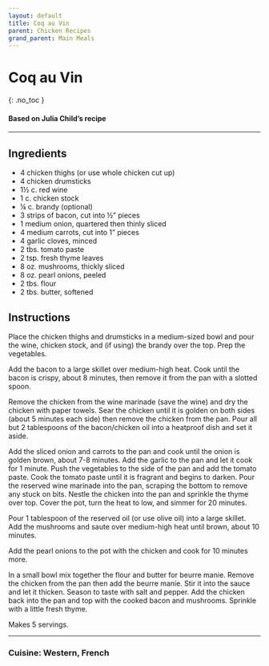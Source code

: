 ```yaml
---
layout: default
title: Coq au Vin
parent: Chicken Recipes
grand_parent: Main Meals
---
```


# Coq au Vin
{: .no_toc }
#### Based on Julia Child’s recipe
---

## Ingredients
<ul>
	<li>4 chicken thighs (or use whole chicken cut up)</li>
	<li>4 chicken drumsticks</li>
	<li>1½ c. red wine</li>
	<li>1 c. chicken stock</li>
	<li>¼ c. brandy (optional)</li>
	<li>3 strips of bacon, cut into ½” pieces</li>
	<li>1 medium onion, quartered then thinly sliced</li>
	<li>4 medium carrots, cut into 1” pieces</li>
	<li>4 garlic cloves, minced</li>
	<li>2 tbs. tomato paste</li>
	<li>2 tsp. fresh thyme leaves</li>
	<li>8 oz. mushrooms, thickly sliced</li>
	<li>8 oz. pearl onions, peeled</li>
	<li>2 tbs. flour</li>
	<li>2 tbs. butter, softened</li>
</ul>

## Instructions
Place the chicken thighs and drumsticks in a medium-sized bowl and pour the wine, chicken stock, and (if using) the brandy over the top. Prep the vegetables. 

Add the bacon to a large skillet over medium-high heat. Cook until the bacon is crispy, about 8 minutes, then remove it from the pan with a slotted spoon. 

Remove the chicken from the wine marinade (save the wine) and dry the chicken with paper towels. Sear the chicken until it is golden on both sides (about 5 minutes each side) then remove the chicken from the pan. Pour all but 2 tablespoons of the bacon/chicken oil into a heatproof dish and set it aside.

Add the sliced onion and carrots to the pan and cook until the onion is golden brown, about 7-8 minutes. Add the garlic to the pan and let it cook for 1 minute. Push the vegetables to the side of the pan and add the tomato paste. Cook the tomato paste until it is fragrant and begins to darken. Pour the reserved wine marinade into the pan, scraping the bottom to remove any stuck on bits. Nestle the chicken into the pan and sprinkle the thyme over top. Cover the pot, turn the heat to low, and simmer for 20 minutes. 

Pour 1 tablespoon of the reserved oil (or use olive oil) into a large skillet. Add the mushrooms and saute over medium-high heat until brown, about 10 minutes. 

Add the pearl onions to the pot with the chicken and cook for 10 minutes more. 

In a small bowl mix together the flour and butter for beurre manie. Remove the chicken from the pan then add the beurre manie. Stir it into the sauce and let it thicken. Season to taste with salt and pepper. Add the chicken back into the pan and top with the cooked bacon and mushrooms. Sprinkle with a little fresh thyme. 

Makes 5 servings.

--- 

### Cuisine: Western, French